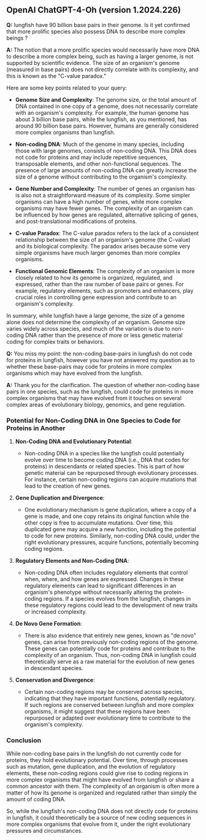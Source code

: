 
## OpenAI ChatGPT-4-Oh (version 1.2024.226)

**Q:** lungfish have 90 billion base pairs in their genome. Is it yet confirmed that more prolific species also possess DNA to describe more complex beings ?

**A:** The notion that a more prolific species would necessarily have more DNA to describe a more complex being, such as having a larger genome, is not supported by scientific evidence. The size of an organism's genome (measured in base pairs) does not directly correlate with its complexity, and this is known as the "C-value paradox."

Here are some key points related to your query:

- **Genome Size and Complexity**: The genome size, or the total amount of DNA contained in one copy of a genome, does not necessarily correlate with an organism's complexity. For example, the human genome has about 3 billion base pairs, while the lungfish, as you mentioned, has around 90 billion base pairs. However, humans are generally considered more complex organisms than lungfish.

- **Non-coding DNA**: Much of the genome in many species, including those with large genomes, consists of non-coding DNA. This DNA does not code for proteins and may include repetitive sequences, transposable elements, and other non-functional sequences. The presence of large amounts of non-coding DNA can greatly increase the size of a genome without contributing to the organism's complexity.

- **Gene Number and Complexity**: The number of genes an organism has is also not a straightforward measure of its complexity. Some simpler organisms can have a high number of genes, while more complex organisms may have fewer genes. The complexity of an organism can be influenced by how genes are regulated, alternative splicing of genes, and post-translational modifications of proteins.

- **C-value Paradox**: The C-value paradox refers to the lack of a consistent relationship between the size of an organism's genome (the C-value) and its biological complexity. The paradox arises because some very simple organisms have much larger genomes than more complex organisms.

- **Functional Genomic Elements**: The complexity of an organism is more closely related to how its genome is organized, regulated, and expressed, rather than the raw number of base pairs or genes. For example, regulatory elements, such as promoters and enhancers, play crucial roles in controlling gene expression and contribute to an organism's complexity.

In summary, while lungfish have a large genome, the size of a genome alone does not determine the complexity of an organism. Genome size varies widely across species, and much of the variation is due to non-coding DNA rather than the presence of more or less genetic material coding for complex traits or behaviors.

**Q:** You miss my point: the non-coding base-pairs in lungfush do not code for proteins in lungfish, however you have not answered my question as to whether these base-pairs may code for proteins in more complex organisms which may have evolved from the lungfish.

**A:** Thank you for the clarification. The question of whether non-coding base pairs in one species, such as the lungfish, could code for proteins in more complex organisms that may have evolved from it touches on several complex areas of evolutionary biology, genomics, and gene regulation.

### Potential for Non-Coding DNA in One Species to Code for Proteins in Another

1. **Non-Coding DNA and Evolutionary Potential**:
   - Non-coding DNA in a species like the lungfish could potentially evolve over time to become coding DNA (i.e., DNA that codes for proteins) in descendants or related species. This is part of how genetic material can be repurposed through evolutionary processes. For instance, certain non-coding regions can acquire mutations that lead to the creation of new genes.

2. **Gene Duplication and Divergence**:
   - One evolutionary mechanism is gene duplication, where a copy of a gene is made, and one copy retains its original function while the other copy is free to accumulate mutations. Over time, this duplicated gene may acquire a new function, including the potential to code for new proteins. Similarly, non-coding DNA could, under the right evolutionary pressures, acquire functions, potentially becoming coding regions.

3. **Regulatory Elements and Non-Coding DNA**:
   - Non-coding DNA often includes regulatory elements that control when, where, and how genes are expressed. Changes in these regulatory elements can lead to significant differences in an organism's phenotype without necessarily altering the protein-coding regions. If a species evolves from the lungfish, changes in these regulatory regions could lead to the development of new traits or increased complexity.

4. **De Novo Gene Formation**:
   - There is also evidence that entirely new genes, known as "de novo" genes, can arise from previously non-coding regions of the genome. These genes can potentially code for proteins and contribute to the complexity of an organism. Thus, non-coding DNA in lungfish could theoretically serve as a raw material for the evolution of new genes in descendant species.

5. **Conservation and Divergence**:
   - Certain non-coding regions may be conserved across species, indicating that they have important functions, potentially regulatory. If such regions are conserved between lungfish and more complex organisms, it might suggest that these regions have been repurposed or adapted over evolutionary time to contribute to the organism's complexity.

### Conclusion

While non-coding base pairs in the lungfish do not currently code for proteins, they hold evolutionary potential. Over time, through processes such as mutation, gene duplication, and the evolution of regulatory elements, these non-coding regions could give rise to coding regions in more complex organisms that might have evolved from lungfish or share a common ancestor with them. The complexity of an organism is often more a matter of how its genome is organized and regulated rather than simply the amount of coding DNA. 

So, while the lungfish's non-coding DNA does not directly code for proteins in lungfish, it could theoretically be a source of new coding sequences in more complex organisms that evolve from it, under the right evolutionary pressures and circumstances.
